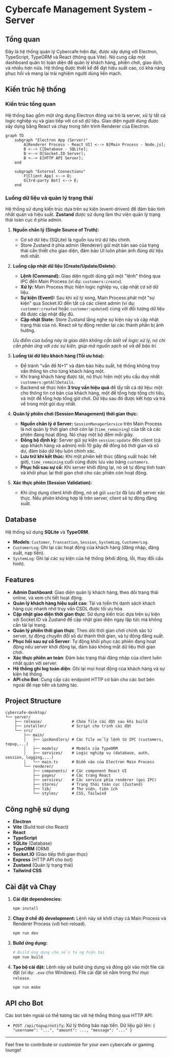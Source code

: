 # Cybercafe Management System - Server

## Tổng quan
Đây là hệ thống quản lý Cybercafe hiện đại, được xây dựng với Electron, TypeScript, TypeORM và React (thông qua Vite). Nó cung cấp một dashboard quản trị toàn diện để quản lý khách hàng, phiên chơi, giao dịch, và nhiều hơn nữa. Hệ thống được thiết kế để đạt hiệu suất cao, có khả năng phục hồi và mang lại trải nghiệm người dùng liền mạch.

## Kiến trúc hệ thống

### Kiến trúc tổng quan

Hệ thống bao gồm một ứng dụng Electron đóng vai trò là server, xử lý tất cả logic nghiệp vụ và giao tiếp với cơ sở dữ liệu. Giao diện người dùng được xây dựng bằng React và chạy trong tiến trình Renderer của Electron.

```mermaid
graph TD
    subgraph "Electron App (Server)"
        A[Renderer Process - React UI] <--> B[Main Process - Node.js];
        B <--> C[Database - SQLite];
        B <--> D[Socket.IO Server];
        B <--> E[HTTP API Server];
    end

    subgraph "External Connections"
        F[Client App] <--> D;
        G[3rd-party Bot] <--> E;
    end
```

### Luồng dữ liệu và quản lý trạng thái

Hệ thống sử dụng kiến trúc dựa trên sự kiện (event-driven) để đảm bảo tính nhất quán và hiệu suất. **Zustand** được sử dụng làm thư viện quản lý trạng thái toàn cục ở phía admin.

1.  **Nguồn chân lý (Single Source of Truth):**
    -   Cơ sở dữ liệu (SQLite) là nguồn lưu trữ dữ liệu chính.
    -   Store Zustand ở phía admin (Renderer) giữ một bản sao của trạng thái cần thiết cho giao diện, đảm bảo UI luôn phản ánh đúng dữ liệu mới nhất.

2.  **Luồng cập nhật dữ liệu (Create/Update/Delete):**
    -   **Lệnh (Command):** Giao diện người dùng gửi một "lệnh" thông qua IPC đến Main Process (ví dụ: `customers:create`).
    -   **Xử lý:** Main Process thực hiện logic nghiệp vụ, cập nhật cơ sở dữ liệu.
    -   **Sự kiện (Event):** Sau khi xử lý xong, Main Process phát một "sự kiện" qua Socket.IO đến tất cả các client admin (ví dụ: `customer:created` hoặc `customer:updated`) cùng với đối tượng dữ liệu đã được cập nhật đầy đủ.
    -   **Cập nhật State:** Store Zustand lắng nghe sự kiện này và cập nhật trạng thái của nó. React sẽ tự động render lại các thành phần bị ảnh hưởng.

    *Ưu điểm của luồng này là giao diện không cần biết về logic xử lý, nó chỉ cần phản ứng với các sự kiện, giúp mã nguồn sạch sẽ và dễ bảo trì.*

3.  **Luồng tải dữ liệu khách hàng (Tối ưu hóa):**
    -   Để tránh "vấn đề N+1" và đảm bảo hiệu suất, hệ thống không truy vấn thông tin cho từng khách hàng một.
    -   Khi trang khách hàng được tải, nó thực hiện một yêu cầu duy nhất `customers:getAllDetails`.
    -   Backend sẽ thực hiện **3 truy vấn hiệu quả** để lấy tất cả dữ liệu: một cho thông tin cơ bản của khách hàng, một để tổng hợp tổng chi tiêu, và một để tổng hợp tổng giờ chơi. Dữ liệu sau đó được kết hợp và trả về trong một gói duy nhất.

4.  **Quản lý phiên chơi (Session Management) thời gian thực:**
    -   **Nguồn chân lý ở Server:** `SessionManagerService` trên Main Process là nơi quản lý thời gian chơi còn lại (`time_remaining`) của tất cả các phiên đang hoạt động. Nó chạy một bộ đếm mỗi giây.
    -   **Đồng bộ định kỳ:** Server gửi sự kiện `session:update` đến client (cả app khách hàng và admin) mỗi 10 giây để đồng bộ thời gian và số dư, đảm bảo dữ liệu luôn chính xác.
    -   **Lưu trữ khi kết thúc:** Khi một phiên kết thúc (đăng xuất hoặc hết giờ), `time_remaining` cuối cùng được lưu vào bảng `customers`.
    -   **Phục hồi sau sự cố:** Khi server khởi động lại, nó sẽ tự động tính toán và khôi phục lại thời gian chơi cho các phiên còn hoạt động.

5.  **Xác thực phiên (Session Validation):**
    -   Khi ứng dụng client khởi động, nó sẽ gửi `userId` đã lưu để server xác thực. Nếu phiên không hợp lệ trên server, client sẽ tự động đăng xuất.

## Database
Hệ thống sử dụng **SQLite** và **TypeORM**.

- **Models**: `Customer`, `Transaction`, `Session`, `SystemLog`, `CustomerLog`.
- `CustomerLog`: Ghi lại các hoạt động của khách hàng (đăng nhập, đăng xuất, nạp tiền).
- `SystemLog`: Ghi lại các sự kiện của hệ thống (khởi động, lỗi, thay đổi cấu hình).

## Features
- **Admin Dashboard**: Giao diện quản lý khách hàng, theo dõi trạng thái online, và xem chi tiết hoạt động.
- **Quản lý khách hàng hiệu suất cao**: Tải và hiển thị danh sách khách hàng cực nhanh nhờ truy vấn CSDL được tối ưu hóa.
- **Cập nhật giao diện thời gian thực**: Sử dụng kiến trúc dựa trên sự kiện với Socket.IO và Zustand để cập nhật giao diện ngay lập tức mà không cần tải lại trang.
- **Quản lý phiên thời gian thực**: Theo dõi thời gian chơi chính xác từ server, tự động chuyển đổi số dư thành thời gian, và tự động đăng xuất.
- **Phục hồi sau sự cố Server**: Tự động khôi phục các phiên đang hoạt động nếu server khởi động lại, đảm bảo không mất dữ liệu thời gian chơi.
- **Xác thực phiên an toàn**: Đảm bảo trạng thái đăng nhập của client luôn nhất quán với server.
- **Hệ thống ghi log toàn diện**: Ghi lại mọi hoạt động của khách hàng và sự kiện hệ thống.
- **API cho Bot**: Cung cấp các endpoint HTTP cơ bản cho các bot bên ngoài để nạp tiền và tương tác.

## Project Structure
```
cybercafe-desktop/
└── server/
    ├── release/             # Chứa file cài đặt sau khi build
    ├── installer/           # Script cho trình cài đặt
    └── src/
        ├── main/
        │   ├── ipcHandlers/ # Các file xử lý lệnh từ IPC (customers, topup,...)
        │   ├── models/      # Models của TypeORM
        │   ├── services/    # Logic nghiệp vụ (database, auth, session, logging,...)
        │   └── main.ts      # Điểm vào của Electron Main Process
        └── renderer/
            ├── components/  # Các component React UI
            ├── pages/       # Các trang React
            ├── services/    # Các service phía renderer (gọi IPC)
            ├── stores/      # Trạng thái toàn cục (Zustand)
            ├── lib/         # Thư viện, tiện ích
            └── styles/      # CSS, Tailwind
```

## Công nghệ sử dụng
- **Electron**
- **Vite** (Build tool cho React)
- **React**
- **TypeScript**
- **SQLite** (Database)
- **TypeORM** (ORM)
- **Socket.IO** (Giao tiếp thời gian thực)
- **Express** (HTTP API cho bot)
- **Zustand** (Quản lý trạng thái)
- **Tailwind CSS**

## Cài đặt và Chạy
1. **Cài đặt dependencies:**
   ```bash
   npm install
   ```
2. **Chạy ở chế độ development:**
   Lệnh này sẽ khởi chạy cả Main Process và Renderer Process (với hot-reload).
   ```bash
   npm run dev
   ```
3. **Build ứng dụng:**
   ```bash
   # Build ứng dụng cho nền tảng hiện tại
   npm run build
   ```
4. **Tạo bộ cài đặt:**
   Lệnh này sẽ build ứng dụng và đóng gói vào một file cài đặt (ví dụ: `.exe` cho Windows). File cài đặt sẽ nằm trong thư mục `release`.
   ```bash
   npm run make
   ```
## API cho Bot
Các bot bên ngoài có thể tương tác với hệ thống thông qua HTTP API:
- `POST /api/topup/notify`: Xử lý thông báo nạp tiền. Dữ liệu gửi lên: `{ "username": "...", "amount": ..., "message": "..." }`

---
Feel free to contribute or customize for your own cybercafe or gaming lounge!
